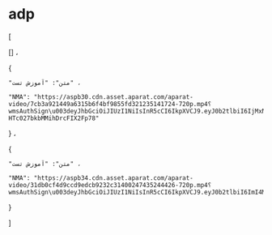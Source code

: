 # adp
[

  [] ،

  {

    "متن": "آموزش تست" ،

    "NMA": "https://aspb30.cdn.asset.aparat.com/aparat-video/7cb3a921449a6315b6f4bf9855fd321235141724-720p.mp4؟wmsAuthSign\u003deyJhbGciOiJIUzI1NiIsInR5cCI6IkpXVCJ9.eyJ0b2tlbiI6IjMxNzAxODIzMGQ2YmVjYmFkMDQxNDAzMDQzOTk3ZTIwIiwiZXhwIjoxNjMwMzQzMjU3LCJpc3MiOiJTYWJhIElkZWEgR1NJRyJ9.wcnIwRvZAthpc0HDsQ-HTc027bkbMMihDrcFIX2Fp78"

  } ،

  {

    "متن": "آموزش تست" ،

    "NMA": "https://aspb34.cdn.asset.aparat.com/aparat-video/31db0cf4d9ccd9edcb9232c31400247435244426-720p.mp4؟wmsAuthSign\u003deyJhbGciOiJIUzI1NiIsInR5cCI6IkpXVCJ9.eyJ0b2tlbiI6ImI4MWZiODExODAyNjFhNmFiNmNlYTkwYzkyODFiOTNkIiwiZXhwIjoxNjMwMzQzMzUzLCJpc3MiOiJTYWJhIElkZWEgR1NJRyJ9.iXj3Kxi3p1EfFmKHXIlRE6tjaHFxCkdqRdcXPLC3CRw"

  }

]
